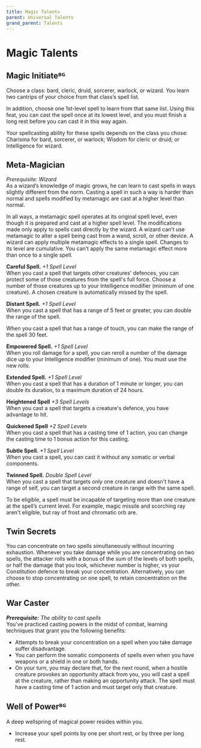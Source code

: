 ```yaml
---
title: Magic Talents
parent: Universal Talents
grand_parent: Talents
---
```


# Magic Talents

## Magic Initiateᴮᴳ
Choose a class: bard, cleric, druid, sorcerer, warlock, or wizard. You learn two cantrips of your choice from that class’s spell list.

In addition, choose one 1st-level spell to learn from that same list. Using this feat, you can cast the spell once at its lowest level, and you must finish a long rest before you can cast it in this way again.

Your spellcasting ability for these spells depends on the class you chose: Charisma for bard, sorcerer, or warlock; Wisdom for cleric or druid; or Intelligence for wizard.

## Meta-Magician
*Prerequisite: Wizard*<br>
As a wizard’s knowledge of magic grows, he can learn to cast spells in ways slightly different from the norm. Casting a spell in such a way is harder than normal and spells modified by metamagic are cast at a higher level than normal.

In all ways, a metamagic spell operates at its original spell level, even though it is prepared and cast at a higher spell level. The modifications made only apply to spells cast directly by the wizard. A wizard can’t use metamagic to alter a spell being cast from a wand, scroll, or other device. A wizard can apply multiple metamagic effects to a single spell. Changes to its level are cumulative. You can’t apply the same metamagic effect more than once to a single spell.

**Careful Spell.** *+1 Spell Level*<br>
When you cast a spell that targets other creatures' defences, you can protect some of those creatures from the spell's full force. Choose a number of those creatures up to your Intelligence modifier (minimum of one creature). A chosen creature is automatically missed by the spell.

**Distant Spell.** *+1 Spell Level*<br>
When you cast a spell that has a range of 5 feet or greater, you can double the range of the spell.

When you cast a spell that has a range of touch, you can make the range of the spell 30 feet.

**Empowered Spell.** *+1 Spell Level*<br>
When you roll damage for a spell, you can reroll a number of the damage dice up to your Intelligence modifier (minimum of one). You must use the new rolls.

**Extended Spell.** *+1 Spell Level*<br>
When you cast a spell that has a duration of 1 minute or longer, you can double its duration, to a maximum duration of 24 hours.

**Heightened Spell** *+3 Spell Levels*<br>
When you cast a spell that targets a creature's defence, you have advantage to hit.

**Quickened Spell** *+2 Spell Levels*<br>
When you cast a spell that has a casting time of 1 action, you can change the casting time to 1 bonus action for this casting.

**Subtle Spell.** *+1 Spell Level*<br>
When you cast a spell, you can cast it without any somatic or verbal components.

**Twinned Spell.** *Double Spell Level*<br>
When you cast a spell that targets only one creature and doesn't have a range of self, you can target a second creature in range with the same spell.

To be eligible, a spell must be incapable of targeting more than one creature at the spell’s current level. For example, magic missile and scorching ray aren't eligible, but ray of frost and chromatic orb are.

## Twin Secrets
You can concentrate on two spells simultaneously without incurring exhaustion. Whenever you take damage while you are concentrating on two spells, the attacker rolls with a bonus of the sum of the levels of both spells, or half the damage that you took, whichever number is higher, vs your Constitution defence to break your concentration. Alternatively, you can choose to stop concentrating on one spell, to retain concentration on the other.

## War Caster
_**Prerequisite:** The ability to cast spells_<br>
You've practiced casting powers in the midst of combat, learning techniques that grant you the following benefits:
* Attempts to break your concentration on a spell when you take damage suffer disadvantage.
* You can perform the somatic components of spells even when you have weapons or a shield in one or both hands.
* On your turn, you may declare that, for the next round, when a hostile creature provokes an opportunity attack from you, you will cast a spell at the creature, rather than making an opportunity attack. The spell must have a casting time of 1 action and must target only that creature.

## Well of Powerᴮᴳ
A deep wellspring of magical power resides within you.
* Increase your spell points by one per short rest, or by three per long rest.
